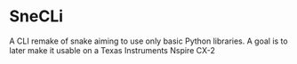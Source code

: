 # SneCLi
A CLI remake of snake aiming to use only basic Python libraries. A goal is to later make it usable on a Texas Instruments Nspire CX-2
